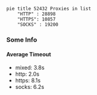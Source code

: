 
```mermaid
pie title 52432 Proxies in list
    "HTTP" : 28898
    "HTTPS": 10857
    "SOCKS" : 19200
```

### Some Info
#### Average Timeout

- mixed: 3.8s
- http: 2.0s
- https: 8.1s
- socks: 6.2s